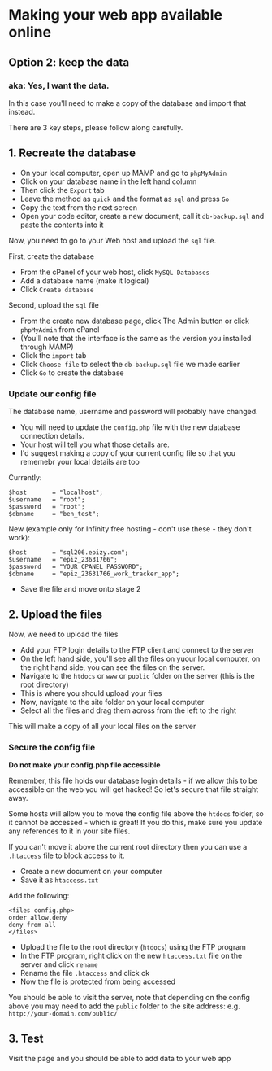 # Making your web app available online 

## Option 2: keep the data

### aka: Yes, I want the data.

In this case you'll need to make a copy of the database and import that instead.

There are 3 key steps, please follow along carefully.

## 1. Recreate the database

-   On your local computer, open up MAMP and go to `phpMyAdmin`
-   Click on your database name in the left hand column
-   Then click the `Export` tab
-   Leave the method as `quick` and the format as `sql` and press `Go`
-   Copy the text from the next screen 
-   Open your code editor, create a new document, call it `db-backup.sql` and paste the contents into it

Now, you need to go to your Web host and upload the `sql` file. 

First, create the database
-   From the cPanel of your web host, click `MySQL Databases`
-   Add a database name (make it logical) 
-   Click `Create database `

Second, upload the `sql` file
-   From the create new database page, click The Admin button or click `phpMyAdmin` from cPanel
-   (You'll note that the interface is the same as the version you installed through MAMP)
-   Click the `import` tab
-   Click `Choose file` to select the `db-backup.sql` file we made earlier
-   Click `Go` to create the database

### Update our config file
The database name, username and password will probably have changed. 
-   You will need to update the `config.php` file with the new database connection details. 
-   Your host will tell you what those details are. 
-   I'd suggest making a copy of your current config file so that you rememebr your local details are too 

Currently:

```
$host       = "localhost";
$username   = "root";
$password   = "root";
$dbname     = "ben_test";

```

New (example only for Infinity free hosting - don't use these - they don't work):

```
$host       = "sql206.epizy.com";
$username   = "epiz_23631766";
$password   = "YOUR CPANEL PASSWORD";
$dbname     = "epiz_23631766_work_tracker_app";

```
-   Save the file and move onto stage 2

## 2. Upload the files
Now, we need to upload the files

-   Add your FTP login details to the FTP client and connect to the server
-   On the left hand side, you'll see all the files on yuour local computer, on the right hand side, you can see the files on the server. 
-   Navigate to the `htdocs` or `www` or `public` folder on the server (this is the root directory)
-   This is where you should upload your files
-   Now, navigate to the site folder on your local computer 
-   Select all the files and drag them across from the left to the right 

This will make a copy of all your local files on the server

### Secure the config file 

**Do not make your config.php file accessible**

Remember, this file holds our database login details - if we allow this to be accessible on the web you will get hacked! So let's secure that file straight away.

Some hosts will allow you to move the config file above the `htdocs` folder, so it cannot be accessed - which is great! If you do this, make sure you update any references to it in your site files. 

If you can't move it above the current root directory then you can use a `.htaccess` file to block access to it.

-   Create a new document on your computer
-   Save it as `htaccess.txt`

Add the following:

```
<files config.php>
order allow,deny
deny from all
</files>
```

-   Upload the file to the root directory (`htdocs`) using the FTP program
-   In the FTP program, right click on the new `htaccess.txt` file on the server and click `rename`
-   Rename the file `.htaccess` and click ok
-   Now the file is protected from being accessed

You should be able to visit the server, note that depending on the config above you may need to add the `public` folder to the site address: e.g. `http://your-domain.com/public/`


## 3. Test 

Visit the page and you should be able to add data to your web app